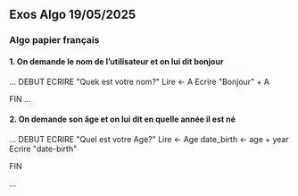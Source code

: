 
## Exos Algo 19/05/2025


### Algo papier français


#### 1. On demande le nom de l’utilisateur et on lui dit bonjour

...
DEBUT
ECRIRE "Quek est votre nom?"
Lire <- A
Ecrire "Bonjour" + A

FIN
...

#### 2. On demande son âge et on lui dit en quelle année il est né 

...
DEBUT
ECRIRE "Quel est votre Age?"
Lire <- Age
date_birth <- age + year
Ecrire "date-birth"

FIN

...
